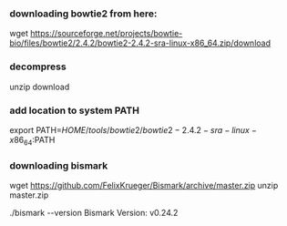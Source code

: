 
### downloading bowtie2 from here:

wget https://sourceforge.net/projects/bowtie-bio/files/bowtie2/2.4.2/bowtie2-2.4.2-sra-linux-x86_64.zip/download

### decompress
unzip download

### add location to system PATH
export PATH=$HOME/tools/bowtie2/bowtie2-2.4.2-sra-linux-x86_64:$PATH

### downloading bismark
wget https://github.com/FelixKrueger/Bismark/archive/master.zip
unzip master.zip

 ./bismark --version
Bismark Version: v0.24.2
